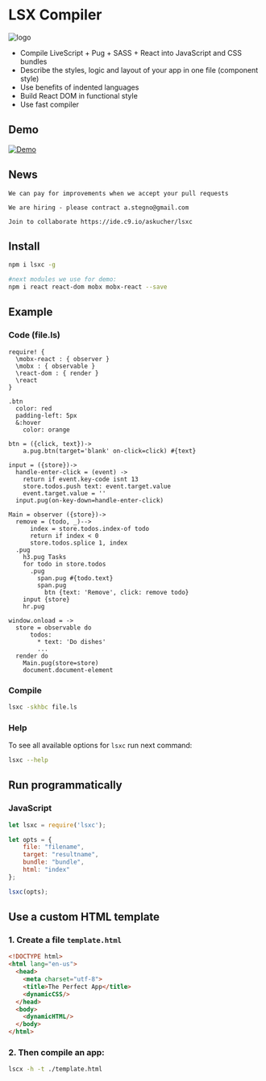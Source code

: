 # LSX Compiler

![logo](http://res.cloudinary.com/nixar-work/image/upload/v1516572404/lsx-logo.jpg)

* Compile LiveScript + Pug + SASS + React into JavaScript and CSS bundles
* Describe the styles, logic and layout of your app in one file (component style)
* Use benefits of indented languages
* Build React DOM in functional style
* Use fast compiler

## Demo 

[![Demo](https://img.youtube.com/vi/Z5NuIIHBsqg/0.jpg)](https://youtu.be/Z5NuIIHBsqg)

## News 

```
We can pay for improvements when we accept your pull requests
```

```
We are hiring - please contract a.stegno@gmail.com
```

```
Join to collaborate https://ide.c9.io/askucher/lsxc
```

## Install

```sh
npm i lsxc -g

#next modules we use for demo:
npm i react react-dom mobx mobx-react --save 
```

## Example 

### Code (file.ls)

```Livescript
require! {
  \mobx-react : { observer }
  \mobx : { observable }
  \react-dom : { render }
  \react
}

.btn
  color: red
  padding-left: 5px
  &:hover
    color: orange

btn = ({click, text})->
    a.pug.btn(target='blank' on-click=click) #{text} 

input = ({store})->
  handle-enter-click = (event) -> 
    return if event.key-code isnt 13 
    store.todos.push text: event.target.value
    event.target.value = ''
  input.pug(on-key-down=handle-enter-click)  

Main = observer ({store})->
  remove = (todo, _)-->
      index = store.todos.index-of todo
      return if index < 0
      store.todos.splice 1, index
  .pug
    h3.pug Tasks
    for todo in store.todos
      .pug 
        span.pug #{todo.text}
        span.pug
          btn {text: 'Remove', click: remove todo}
    input {store}
    hr.pug 

window.onload = ->
  store = observable do
      todos:
        * text: 'Do dishes'
        ...
  render do
    Main.pug(store=store)
    document.document-element
```

### Compile 

```sh
lsxc -skhbc file.ls
```

### Help

To see all available options for `lsxc` run next command:

```sh
lsxc --help
```

## Run programmatically

### JavaScript

```Javascript
let lsxc = require('lsxc');

let opts = {
    file: "filename",
    target: "resultname",
    bundle: "bundle",
    html: "index"
};

lsxc(opts);
```

## Use a custom HTML template 

### 1. Create a file `template.html`

```html
<!DOCTYPE html>
<html lang="en-us">
  <head>
    <meta charset="utf-8">
    <title>The Perfect App</title>
    <dynamicCSS/>
  </head>
  <body>
    <dynamicHTML/>
  </body>
</html>
```

### 2. Then compile an app:

```sh
lscx -h -t ./template.html
```

